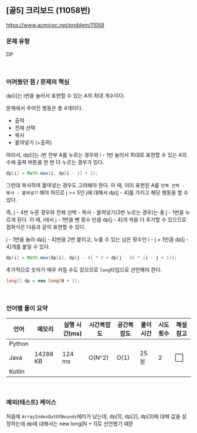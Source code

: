 ## [골5] 크리보드 (11058번)

https://www.acmicpc.net/problem/11058

### 문제 유형

DP

<br>

### 어려웠던 점 / 문제의 핵심

dp[i]는 i번을 눌러서 표현할 수 있는 A의 최대 개수이다.

문제에서 주어진 행동은 총 4개이다.

- 출력
- 전체 선택
- 복사
- 붙여넣기 (+출력)

따라서, dp[i]는 i번 전부 A를 누르는 경우와 i - 1번 눌러서 최대로 표현할 수 있는 A의 수에 출력 버튼을 한 번 더 누르는 경우가 있다.

```java
dp[i] = Math.max(i, dp[i - 1] + 1);
```

그런데 복사하여 붙여넣는 경우도 고려해야 한다. 이 때, 이미 표현된 A를 `전체 선택 - 복사 - 붙여넣기` 해야 하므로 j >= 5인 j에 대해서 dp[j - 4]를 가지고 해당 행동을 할 수 있다.

즉, j - 4번 누른 경우와 전체 선택 - 복사 - 붙여넣기(3번 누르는 경우)는 총 j - 1번을 누르게 된다. 이 때, i에서 j - 1번을 뺀 횟수 만큼 dp[j - 4]개 씩을 더 추가할 수 있으므로 점화식은 다음과 같이 표현할 수 있다.

 j - 1번을 눌러 dp[j - 4]번을 2번 붙이고, 누를 수 있는 남은 횟수인 i - j + 1만큼 dp[j - 4]개를 붙일 수 있다.

```java
dp[i] = Math.max(dp[i], dp[j - 4] * 2 + dp[j - 4] * (i - j + 1));
```

추가적으로 숫자가 매우 커질 수도 있으므로 `long`타입으로 선언해야 한다.

```java
long[] dp = new long[N + 1];
```

<br>

### 언어별 풀이 요약

| 언어   | 메모리   | 실행 시간(ms) | 시간복잡도 | 공간복잡도 | 풀이 시간 | 시도 횟수 | 해설 참고            |
| ------ | -------- | ------------- | ---------- | ---------- | --------- | --------- | -------------------- |
| Python |          |               |            |            |           |           |                      |
| Java   | 14288 KB | 124 ms        | O(N^2)     | O(1)       | 25 분     | 2         | :white_large_square: |
| Kotlin |          |               |            |            |           |           |                      |

<br>

### 예외(테스트) 케이스

처음에 `ArrayIndexOutOfBounds`에러가 났는데, dp[1], dp[2], dp[3]에 대해 값을 설정하는데 dp에 대해서는 new long[N + 1]로 선언했기 때문

```
```

